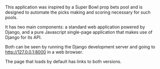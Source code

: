 This application was inspired by a Super Bowl prop bets pool and is designed to automate the picks making and scoring necessary for such pools. 

It has two main components: a standard web application powered by Django, and a pure Javascript single-page application that makes use of Django for its API. 

Both can be seen by running the Django development server and going to http://127.0.0.1:8000 in a web browser.

The page that loads by default has links to both versions.